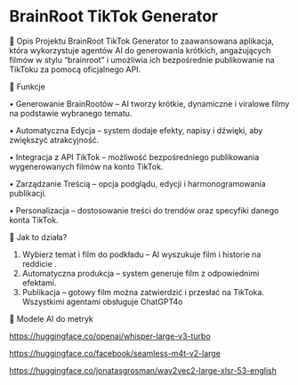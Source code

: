 # BrainRoot TikTok Generator
📌 Opis Projektu
BrainRoot TikTok Generator to zaawansowana aplikacja, która wykorzystuje agentów AI do generowania krótkich, angażujących filmów w stylu “brainroot” i umożliwia ich bezpośrednie publikowanie na TikToku za pomocą oficjalnego API.

🚀 Funkcje

• Generowanie BrainRootów – AI tworzy krótkie, dynamiczne i viralowe filmy na podstawie wybranego tematu.

• Automatyczna Edycja – system dodaje efekty, napisy i dźwięki, aby zwiększyć atrakcyjność.

• Integracja z API TikTok – możliwość bezpośredniego publikowania wygenerowanych filmów na konto TikTok.

• Zarządzanie Treścią – opcja podglądu, edycji i harmonogramowania publikacji.

• Personalizacja – dostosowanie treści do trendów oraz specyfiki danego konta TikTok.

🎥 Jak to działa?
1. Wybierz temat i film do podkładu – AI wyszukuje film i historie na reddicie .
2. Automatyczna produkcja – system generuje film z odpowiednimi efektami.
3. Publikacja – gotowy film można zatwierdzić i przesłać na TikToka.
Wszystkimi agentami obsługuje ChatGPT4o

🧠 Modele AI do metryk

https://huggingface.co/openai/whisper-large-v3-turbo

https://huggingface.co/facebook/seamless-m4t-v2-large

https://huggingface.co/jonatasgrosman/wav2vec2-large-xlsr-53-english
